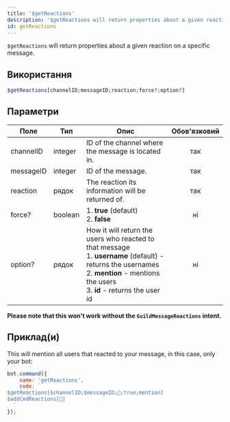 ```yaml
---
title: '$getReactions'
description: '$getReactions will return properties about a given reaction on a specific message.'
id: getReactions
---
```


`$getReactions` will return properties about a given reaction on a specific message.

## Використання

```php
$getReactions[channelID;messageID;reaction;force?;option?]
```

## Параметри

| Поле      | Тип     | Опис                                                                                                                                                                                                                    | Обов'язковий |
| --------- | ------- | ----------------------------------------------------------------------------------------------------------------------------------------------------------------------------------------------------------------------- |:------------:|
| channelID | integer | ID of the channel where the message is located in.                                                                                                                                                                      |     так      |
| messageID | integer | ID of the message.                                                                                                                                                                                                      |     так      |
| reaction  | рядок   | The reaction its information will be returned of.                                                                                                                                                                       |     так      |
| force?    | boolean | 1. **true** (default) <br /> 2. **false**                                                                                                                                                                         |      ні      |
| option?   | рядок   | How it will return the users who reacted to that message <br /> 1. **username** (default) - returns the usernames   <br /> 2. **mention** - mentions the users <br /> 3. **id** - returns the user id |      ні      |

**Please note that this won't work without the `GuildMessageReactions` intent.**

## Приклад(и)

This will mention all users that reacted to your message, in this case, only your bot:

```javascript
bot.command({
    name: 'getReactions',
    code: `
$getReactions[$channelID;$messageID;👋;true;mention]
$addCmdReactions[👋]
  `
});
```